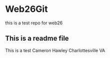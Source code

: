 # Web26Git
this is a test repo for web26

## This is a readme file
This is a test
Cameron Hawley
Charlottesville VA
